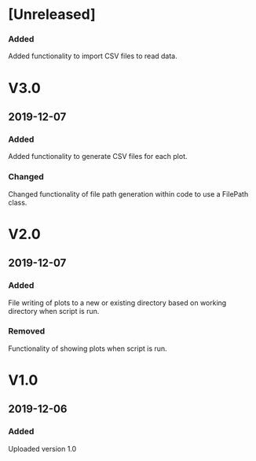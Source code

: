 # [Unreleased]
### Added
Added functionality to import CSV files to read data.

# V3.0
## 2019-12-07
### Added
Added functionality to generate CSV files for each plot.
### Changed
Changed functionality of file path generation within code to use a FilePath class.


# V2.0
## 2019-12-07
### Added
File writing of plots to a new or existing directory based on working directory when script is run.
### Removed
Functionality of showing plots when script is run.


# V1.0
## 2019-12-06
### Added
Uploaded version 1.0
